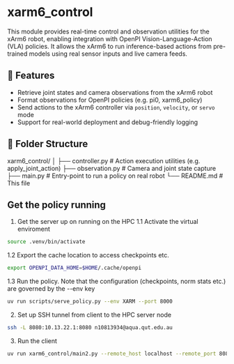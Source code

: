 # xarm6_control

This module provides real-time control and observation utilities for the xArm6 robot, enabling integration with OpenPI Vision-Language-Action (VLA) policies. It allows the xArm6 to run inference-based actions from pre-trained models using real sensor inputs and live camera feeds.

## 🔧 Features

- Retrieve joint states and camera observations from the xArm6 robot
- Format observations for OpenPI policies (e.g. pi0, xarm6_policy)
- Send actions to the xArm6 controller via `position`, `velocity`, or `servo` mode
- Support for real-world deployment and debug-friendly logging

## 📁 Folder Structure
xarm6_control/
│
├── controller.py # Action execution utilities (e.g. apply_joint_action)
├── observation.py # Camera and joint state capture
├── main.py # Entry-point to run a policy on real robot
└── README.md # This file

## Get the policy running
1. Get the server up on running on the HPC
1.1 Activate the virtual enviroment
```bash
source .venv/bin/activate
```

1.2 Export the cache location to access checkpoints etc.
```bash
export OPENPI_DATA_HOME=$HOME/.cache/openpi 
```
 
1.3 Run the policy. Note that the configuration (checkpoints, norm stats etc.) are governed by the --env key
```bash
uv run scripts/serve_policy.py --env XARM --port 8000
```

2. Set up SSH tunnel from client to the HPC server node
```bash
ssh -L 8080:10.13.22.1:8080 n10813934@aqua.qut.edu.au
```

3. Run the client 
```bash
uv run xarm6_control/main2.py --remote_host localhost --remote_port 8080
```